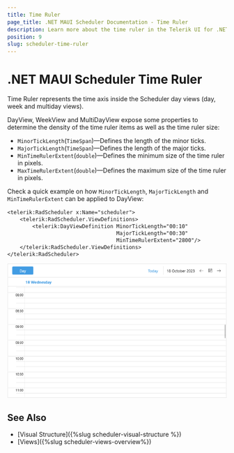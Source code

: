```yaml
---
title: Time Ruler
page_title: .NET MAUI Scheduler Documentation - Time Ruler
description: Learn more about the time ruler in the Telerik UI for .NET MAUI Scheduler control.
position: 9
slug: scheduler-time-ruler
---
```


# .NET MAUI Scheduler Time Ruler 

Time Ruler represents the time axis inside the Scheduler day views (day, week and multiday views). 

DayView, WeekView and MultiDayView expose some properties to determine the density of the time ruler items as well as the time ruler size:

* `MinorTickLength`(`TimeSpan`)&mdash;Defines the length of the minor ticks.
* `MajorTickLength`(`TimeSpan`)&mdash;Defines the length of the major ticks.
* `MinTimeRulerExtent`(`double`)&mdash;Defines the minimum size of the time ruler in pixels.
* `MaxTimeRulerExtent`(`double`)&mdash;Defines the maximum size of the time ruler in pixels.

Check a quick example on how `MinorTickLength`, `MajorTickLength` and `MinTimeRulerExtent` can be applied to DayView:

```XAML
<telerik:RadScheduler x:Name="scheduler">
    <telerik:RadScheduler.ViewDefinitions>
        <telerik:DayViewDefinition MinorTickLength="00:10"
                                   MajorTickLength="00:30" 
                                   MinTimeRulerExtent="2800"/>
    </telerik:RadScheduler.ViewDefinitions>
</telerik:RadScheduler>
```

![Scheduler Time Ruler Settings](images/scheduler-time-ruler.png)

## See Also

- [Visual Structure]({%slug scheduler-visual-structure %}) 
- [Views]({%slug scheduler-views-overview%})
